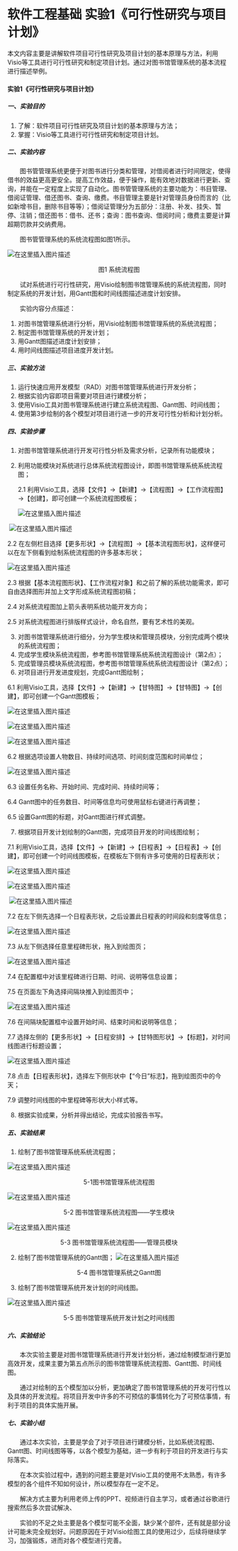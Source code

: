 # 软件工程基础 实验1《可行性研究与项目计划》


本文内容主要是讲解软件项目可行性研究及项目计划的基本原理与方法，利用Visio等工具进行可行性研究和制定项目计划。通过对图书馆管理系统的基本流程进行描述举例。

<!--more-->

#### 实验1《可行性研究与项目计划》

##### 一、实验目的
1. 了解：软件项目可行性研究及项目计划的基本原理与方法；
2. 掌握：Visio等工具进行可行性研究和制定项目计划。

##### 二、实验内容
&emsp;&emsp;图书管管理系统更便于对图书进行分类和管理，对借阅者进行时间限定，使得借书的效益更高更安全。提高工作效益，便于操作，能有效地对数据进行更新、查询，并能在一定程度上实现了自动化。图书管管理系统的主要功能为：书目管理、借阅证管理、借还图书、查询、缴费。书目管理主要是针对管理员身份而言的（比如新增书目，删除书目等等）；借阅证管理分为五部分：注册、补发、挂失、暂停、注销；借还图书：借书、还书；查询：图书查询、借阅时间；缴费主要是计算超期罚款并交纳费用。

&emsp;&emsp;图书管管理系统的系统流程图如图1所示。

![在这里插入图片描述](https://raw.githubusercontent.com/summer2zz/pictures/master/blogs/20210410212618.png)

<center>图1 系统流程图</center>

&emsp;&emsp;试对系统进行可行性研究，用Visio绘制图书馆管理系统的系统流程图，同时制定系统的开发计划，用Gantt图和时间线图描述进度计划安排。

&emsp;&emsp;实验内容分点描述：
1. 对图书馆管理系统进行分析，用Visio绘制图书馆管理系统的系统流程图；
2. 制定图书馆管理系统的开发计划；
3. 用Gantt图描述进度计划安排；
4. 用时间线图描述项目进度开发计划。

##### 三、实验方法
1. 运行快速应用开发模型（RAD）对图书馆管理系统进行开发分析；
2. 根据实验内容即项目需要对项目进行建模分析；
3. 使用Visio工具对图书管理系统进行建立系统流程图、Gantt图、时间线图；
4. 使用第3步绘制的各个模型对项目进行进一步的开发可行性分析和计划分析。

##### 四、实验步骤
1. 对图书馆管理系统进行开发可行性分析及需求分析，记录所有功能模块；

2. 利用功能模块对系统进行总体系统流程图设计，即图书馆管理系统系统流程图；

   2.1 利用Visio工具，选择【文件】→【新建】→【流程图】→【工作流程图】→【创建】，即可创建一个系统流程图模板；
   
   ![在这里插入图片描述](https://raw.githubusercontent.com/summer2zz/pictures/master/blogs/20210410212628.png)   

​     ![在这里插入图片描述](https://raw.githubusercontent.com/summer2zz/pictures/master/blogs/20210410212638.png)

2.2 在左侧栏目选择【更多形状】→【流程图】→【基本流程图形状】，这样便可以在左下侧看到绘制系统流程图的许多基本形状；

![在这里插入图片描述](https://raw.githubusercontent.com/summer2zz/pictures/master/blogs/20210410212649.png)

2.3 根据【基本流程图形状】、【工作流程对象】和之前了解的系统功能需求，即可自由选择图形并加上文字形成系统流程图初稿；

2.4 对系统流程图加上箭头表明系统功能开发方向；

2.5 对系统流程图进行排版样式设计，命名自然，要有艺术性的美观。

3. 对图书馆管理系统进行细分，分为学生模块和管理员模块，分别完成两个模块的系统流程图；
4. 完成学生模块系统流程图，参考图书馆管理系统系统流程图设计（第2点）；
5. 完成管理员模块系统流程图，参考图书馆管理系统系统流程图设计（第2点）；
6. 对项目进行开发进度规划，完成Gantt图绘制；

6.1 利用Visio工具，选择【文件】→【新建】→【甘特图】→【甘特图】→【创建】，即可创建一个Gantt图模板；

![在这里插入图片描述](https://raw.githubusercontent.com/summer2zz/pictures/master/blogs/20210410212708.png)

![在这里插入图片描述](https://raw.githubusercontent.com/summer2zz/pictures/master/blogs/20210410213125.png)

![在这里插入图片描述](https://raw.githubusercontent.com/summer2zz/pictures/master/blogs/20210410213144.png)

6.2 根据选项设置人物数目、持续时间选项、时间刻度范围和时间单位；

![在这里插入图片描述](https://raw.githubusercontent.com/summer2zz/pictures/master/blogs/20210410213156.png)



6.3 设置任务名称、开始时间、完成时间、持续时间等；

6.4  Gantt图中的任务数目、时间等信息均可使用鼠标右键进行再调整；

6.5 设置Gantt图的标题，对Gantt图进行样式调整。

7. 根据项目开发计划绘制的Gantt图，完成项目开发的时间线图绘制；

7.1 利用Visio工具，选择【文件】→【新建】→【日程表】→【日程表】→【创建】，即可创建一个时间线图模板，在模板左下侧有许多可使用的日程表形状；

![在这里插入图片描述](https://raw.githubusercontent.com/summer2zz/pictures/master/blogs/20210410212722.png)

![在这里插入图片描述](https://raw.githubusercontent.com/summer2zz/pictures/master/blogs/20210410212729.png)

​    ![在这里插入图片描述](https://raw.githubusercontent.com/summer2zz/pictures/master/blogs/20210410212733.png)  



7.2 在左下侧先选择一个日程表形状，之后设置此日程表的时间段和刻度等信息；

![在这里插入图片描述](https://raw.githubusercontent.com/summer2zz/pictures/master/blogs/20210411082537.png) 

7.3 从左下侧选择任意里程碑形状，拖入到绘图页；

![在这里插入图片描述](https://raw.githubusercontent.com/summer2zz/pictures/master/blogs/20210411082554.png)

7.4 在配置框中对该里程碑进行日期、时间、说明等信息设置；

7.5 在页面左下角选择间隔块推入到绘图页中；

![在这里插入图片描述](https://raw.githubusercontent.com/summer2zz/pictures/master/blogs/20210411082605.png)



7.6 在间隔块配置框中设置开始时间、结束时间和说明等信息；

7.7 选择左侧的【更多形状】→【日程安排】→【甘特图形状】→【标题】，对时间线图进行标题设置；

![在这里插入图片描述](https://raw.githubusercontent.com/summer2zz/pictures/master/blogs/20210411082613.png)



7.8 点击【日程表形状】，选择左下侧形状中【“今日”标志】，拖到绘图页中的今天；

7.9 调整时间线图的中里程碑等形状大小样式等。

8. 根据实验成果，分析并得出结论，完成实验报告书写。

##### 五、实验结果
1. 绘制了图书馆管理系统系统流程图；

![在这里插入图片描述](https://raw.githubusercontent.com/summer2zz/pictures/master/blogs/20210411082623.png)
<center>5-1图书馆管理系统流程图</center>

![在这里插入图片描述](https://raw.githubusercontent.com/summer2zz/pictures/master/blogs/20210411082704.png)
<center>5-2 图书馆管理系统流程图——学生模块</center>

![在这里插入图片描述](https://raw.githubusercontent.com/summer2zz/pictures/master/blogs/20210411082714.png)
<center>5-3 图书馆管理系统流程图——管理员模块</center>

2. 绘制了图书馆管理系统的Gantt图；
![在这里插入图片描述](https://raw.githubusercontent.com/summer2zz/pictures/master/blogs/20210410212804.png)
<center>5-4 图书馆管理系统之Gantt图</center>

3. 绘制了图书馆管理系统开发计划的时间线图。

  ![在这里插入图片描述](https://raw.githubusercontent.com/summer2zz/pictures/master/blogs/20210410212548.png)
<center>5-5 图书馆管理系统开发计划之时间线图</center>

##### 六、实验结论
&emsp;&emsp;本次实验主要是对图书馆管理系统进行开发计划分析，通过绘制模型进行更加高效开发，成果主要为第五点所示的图书馆管理系统流程图、Gantt图、时间线图。

&emsp;&emsp;通过对绘制的五个模型加以分析，更加确定了图书馆管理系统的开发可行性以及具体的开发流程。将项目开发中许多的不可预估的事情转化为了可预估事情，有利于项目的具体实施开展。

##### 七、实验小结
&emsp;&emsp;通过本次实验，主要是学会了对于项目进行建模分析，比如系统流程图、Gantt图、时间线图等等，以各个模型为基础，进一步有利于项目的开发进行与实际落实。

&emsp;&emsp;在本次实验过程中，遇到的问题主要是对Visio工具的使用不太熟悉，有许多模型的各个组件不知如何设计，所以模型存在一定不足。

&emsp;&emsp;解决方式主要为利用老师上传的PPT、视频进行自主学习，或者通过谷歌进行搜索然后多次尝试解决、

&emsp;&emsp;实验的不足之处主要是各个模型可能不全面，缺少某个部件，还有就是部分设计可能未完全规划好。问题原因在于对Visio绘图工具的使用过少，后续将继续学习，加强锻炼，进而对各个模型进行完善。


